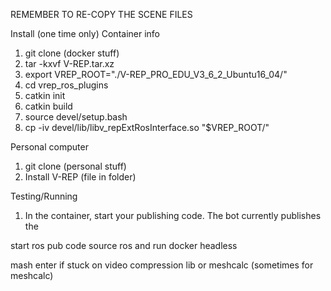 REMEMBER TO RE-COPY THE SCENE FILES

Install (one time only)
Container info

1. git clone (docker stuff)
2. tar -kxvf V-REP.tar.xz
3. export VREP_ROOT="./V-REP_PRO_EDU_V3_6_2_Ubuntu16_04/"
4. cd vrep_ros_plugins
5. catkin init
6. catkin build
7. source devel/setup.bash
8. cp -iv devel/lib/libv_repExtRosInterface.so "$VREP_ROOT/"


Personal computer
1. git clone (personal stuff)
2. Install V-REP (file in folder)


Testing/Running
1. In the container, start your publishing code. The bot currently publishes the 

start ros pub code
source ros and run docker headless

mash enter if stuck on video compression lib or meshcalc (sometimes for meshcalc)